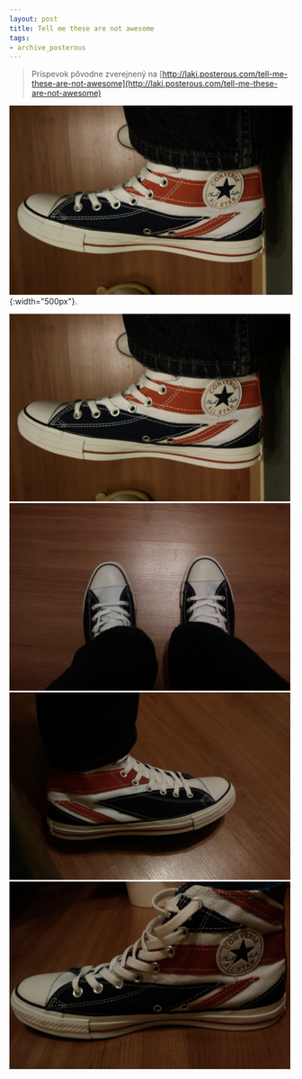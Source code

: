 ```yaml
---
layout: post
title: Tell me these are not awesome
tags:
- archive_posterous
---
```

> Príspevok pôvodne zverejnený na [http://laki.posterous.com/tell-me-these-are-not-awesome](http://laki.posterous.com/tell-me-these-are-not-awesome)

![IMAG0008.jpg](/media/2009/IMAG0008.jpg){:width="500px"}.

<img src="/media/2009/IMAG0008.jpg" alt="IMAG0008.jpg" style="width: 500px;"/>
<img src="/media/2009/IMAG0009.jpg" alt="IMAG0009.jpg" style="width: 500px;"/>
<img src="/media/2009/IMAG0019.jpg" alt="IMAG0019.jpg" style="width: 500px;"/>
<img src="/media/2009/IMAG0020.jpg" alt="IMAG0020.jpg" style="width: 500px;"/>